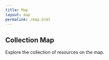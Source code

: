 ```yaml
---
title: Map
layout: map
permalink: /map.html
---
```


## Collection Map

Explore the collection of resources on the map.
